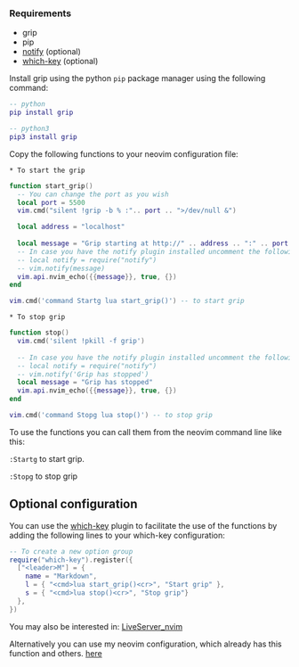 ### Requirements
- grip
- pip
- [notify](https://github.com/rcarriga/nvim-notify) (optional)
- [which-key](https://github.com/folke/which-key.nvim) (optional)

Install grip using the python ```pip``` package manager using the following command:
```lua
-- python
pip install grip

-- python3
pip3 install grip
```
Copy the following functions to your neovim configuration file:

```* To start the grip```
```lua
function start_grip()
  -- You can change the port as you wish
  local port = 5500
  vim.cmd("silent !grip -b % :".. port .. ">/dev/null &")

  local address = "localhost"
 
  local message = "Grip starting at http://" .. address .. ":" .. port
  -- In case you have the notify plugin installed uncomment the following lines
  -- local notify = require("notify")
  -- vim.notify(message)
  vim.api.nvim_echo({{message}}, true, {}) 
end

vim.cmd('command Startg lua start_grip()') -- to start grip

```
```* To stop grip```
```lua
function stop()
  vim.cmd('silent !pkill -f grip')
  
  -- In case you have the notify plugin installed uncomment the following lines
  -- local notify = require("notify")
  -- vim.notify('Grip has stopped')
  local message = "Grip has stopped"
  vim.api.nvim_echo({{message}}, true, {}) 
end

vim.cmd('command Stopg lua stop()') -- to stop grip

```
To use the functions you can call them from the neovim command line like this:

```:Startg``` to start grip.

```:Stopg``` to stop grip

## Optional configuration

You can use the <a href='https://github.com/folke/which-key.nvim' target='_blank'>which-key</a> plugin to facilitate the use of the functions by adding the following lines to your which-key configuration:
```lua
-- To create a new option group
require("which-key").register({
  ["<leader>M"] = {
    name = "Markdown",
    l = { "<cmd>lua start_grip()<cr>", "Start grip" },
    s = { "<cmd>lua stop()<cr>", "Stop grip"}
  },
})
```

You may also be interested in: [LiveServer_nvim](https://www.github.com/RchrdAlv/LiveServer_nvim)

Alternatively you can use my neovim configuration, which already has this function and others. [here](https://www.github.com/RchrdAriza/NvimOnMy_Way)


